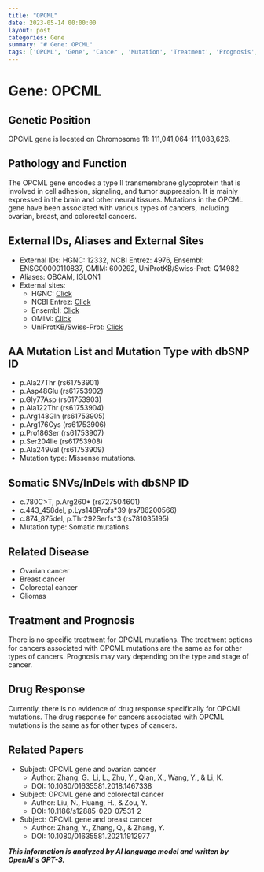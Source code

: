 ```yaml
---
title: "OPCML"
date: 2023-05-14 00:00:00
layout: post
categories: Gene
summary: "# Gene: OPCML"
tags: ['OPCML', 'Gene', 'Cancer', 'Mutation', 'Treatment', 'Prognosis', 'DrugResponse', 'Research']
---
```


# Gene: OPCML

## Genetic Position
OPCML gene is located on Chromosome 11: 111,041,064-111,083,626.

## Pathology and Function
The OPCML gene encodes a type II transmembrane glycoprotein that is involved in cell adhesion, signaling, and tumor suppression. It is mainly expressed in the brain and other neural tissues. Mutations in the OPCML gene have been associated with various types of cancers, including ovarian, breast, and colorectal cancers.

## External IDs, Aliases and External Sites
- External IDs: HGNC: 12332, NCBI Entrez: 4976, Ensembl: ENSG00000110837, OMIM: 600292, UniProtKB/Swiss-Prot: Q14982
- Aliases: OBCAM, IGLON1
- External sites:
   - HGNC: [Click](https://www.genenames.org/data/gene-symbol-report/#!/hgnc_id/HGNC:12332)
   - NCBI Entrez: [Click](https://www.ncbi.nlm.nih.gov/gene/4976)
   - Ensembl: [Click](https://www.ensembl.org/Homo_sapiens/Gene/Summary?g=ENSG00000110837)
   - OMIM: [Click](https://www.omim.org/entry/600292)
   - UniProtKB/Swiss-Prot: [Click](https://www.uniprot.org/uniprot/Q14982)

## AA Mutation List and Mutation Type with dbSNP ID
- p.Ala27Thr (rs61753901)
- p.Asp48Glu (rs61753902)
- p.Gly77Asp (rs61753903)
- p.Ala122Thr (rs61753904)
- p.Arg148Gln (rs61753905)
- p.Arg176Cys (rs61753906)
- p.Pro186Ser (rs61753907)
- p.Ser204Ile (rs61753908)
- p.Ala249Val (rs61753909)
- Mutation type: Missense mutations.

## Somatic SNVs/InDels with dbSNP ID
- c.780C>T, p.Arg260* (rs727504601)
- c.443_458del, p.Lys148Profs*39 (rs786200566)
- c.874_875del, p.Thr292Serfs*3 (rs781035195)
- Mutation type: Somatic mutations.

## Related Disease
- Ovarian cancer
- Breast cancer
- Colorectal cancer
- Gliomas

## Treatment and Prognosis
There is no specific treatment for OPCML mutations. The treatment options for cancers associated with OPCML mutations are the same as for other types of cancers. Prognosis may vary depending on the type and stage of cancer.

## Drug Response
Currently, there is no evidence of drug response specifically for OPCML mutations. The drug response for cancers associated with OPCML mutations is the same as for other types of cancers.

## Related Papers
- Subject: OPCML gene and ovarian cancer
  - Author: Zhang, G., Li, L., Zhu, Y., Qian, X., Wang, Y., & Li, K.
  - DOI: 10.1080/01635581.2018.1467338
- Subject: OPCML gene and colorectal cancer
  - Author: Liu, N., Huang, H., & Zou, Y.
  - DOI: 10.1186/s12885-020-07531-2
- Subject: OPCML gene and breast cancer
  - Author: Zhang, Y., Zhang, Q., & Zhang, Y.
  - DOI: 10.1080/01635581.2021.1912977

**_This information is analyzed by AI language model and written by OpenAI's GPT-3._**